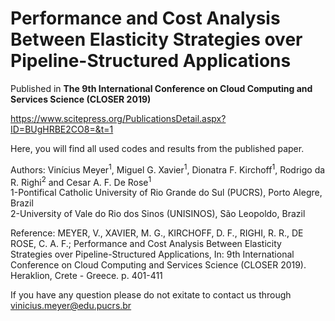# Performance and Cost Analysis Between Elasticity Strategies over Pipeline-Structured Applications

Published in **The 9th International Conference on Cloud Computing and Services Science (CLOSER 2019)**

https://www.scitepress.org/PublicationsDetail.aspx?ID=BUgHRBE2CO8=&t=1

Here, you will find all used codes and results from the published paper.</br>

Authors: Vinícius Meyer<sup>1</sup>, Miguel G. Xavier<sup>1</sup>, Dionatra F. Kirchoff<sup>1</sup>, Rodrigo da R. Righi<sup>2</sup> and Cesar A. F. De Rose<sup>1</sup></br> 
1-Pontifical Catholic University of Rio Grande do Sul (PUCRS), Porto Alegre, Brazil</br>
2-University of Vale do Rio dos Sinos (UNISINOS), São Leopoldo, Brazil</br>

Reference: MEYER, V., XAVIER, M. G., KIRCHOFF, D. F., RIGHI, R. R., DE ROSE, C. A. F.; Performance and Cost Analysis Between Elasticity Strategies over Pipeline-Structured Applications, In: 9th International Conference on Cloud Computing and Services Science (CLOSER 2019). Heraklion, Crete - Greece. p. 401-411

If you have any question please do not exitate to contact us through vinicius.meyer@edu.pucrs.br</br>
